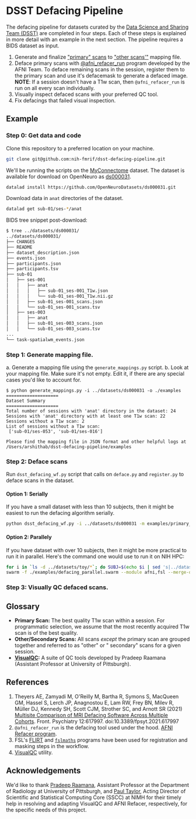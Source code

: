 # DSST Defacing Pipeline

The defacing pipeline for datasets curated by the [Data Science and Sharing Team (DSST)](https://cmn.nimh.nih.gov/dsst) are completed in four steps. Each of these steps is explained in more detail with an example in the next section. The pipeline requires a BIDS dataset as input.

1. Generate and finalize ["primary" scans](#glossary) to ["other scans'"](#glossary) mapping file. 
2. Deface primary scans
   with [@afni_refacer_run](https://afni.nimh.nih.gov/pub/dist/doc/htmldoc/tutorials/refacer/refacer_run.html) program
   developed by the AFNI Team. To deface remaining scans in the session, register them to the primary scan and use
   it's defacemask to generate a defaced image.
    **NOTE**: If a session doesn't have a T1w scan, then `@afni_refacer_run` is run on all every scan individually. 
3. Visually inspect defaced scans with your preferred QC tool. 
4. Fix defacings that failed visual inspection.

## Example

### **Step 0:** Get data and code
Clone this repository to a preferred location on your machine.

```bash
git clone git@github.com:nih-fmrif/dsst-defacing-pipeline.git
```

We'll be running the scripts on the [MyConnectome](https://openneuro.org/datasets/ds000031/versions/1.0.0) dataset. The dataset is available for download on OpenNeuro as [ds000031](https://openneuro.org/datasets/ds000031/versions/1.0.0/download). 

```bash
datalad install https://github.com/OpenNeuroDatasets/ds000031.git
```

Download data in `anat` directories of the dataset.

```bash
datalad get sub-01/ses-*/anat
```

BIDS tree snippet post-download:

```bash
$ tree ../datasets/ds000031/
../datasets/ds000031/
├── CHANGES
├── README
├── dataset_description.json
├── events.json
├── participants.json
├── participants.tsv
├── sub-01
│   ├── ses-001
│   │   ├── anat
│   │   │   ├── sub-01_ses-001_T1w.json
│   │   │   └── sub-01_ses-001_T1w.nii.gz 
│   │   ├── sub-01_ses-001_scans.json
│   │   └── sub-01_ses-001_scans.tsv
│   ├── ses-003
│   │   ├── anat
│   │   ├── sub-01_ses-003_scans.json
│   │   └── sub-01_ses-003_scans.tsv
...
└── task-spatialwm_events.json
```





### **Step 1:** Generate mapping file.

a. Generate a mapping file using the `generate_mappings.py` script. 
b. Look at your mapping file. Make sure it's not empty. Edit it, if there are any special cases you'd like to account for.

```
$ python generate_mappings.py -i ../datasets/ds000031 -o ./examples                                                                              
====================
Dataset Summary
====================
Total number of sessions with 'anat' directory in the dataset: 24
Sessions with 'anat' directory with at least one T1w scan: 22
Sessions without a T1w scan: 2
List of sessions without a T1w scan:
 ['sub-01/ses-053', 'sub-01/ses-016']

Please find the mapping file in JSON format and other helpful logs at /Users/arshithab/dsst-defacing-pipeline/examples
```

### **Step 2:** Deface scans
Run `dsst_defacing_wf.py` script that calls on `deface.py` and `register.py` to deface scans in the dataset. 

#### Option 1: Serially
If you have a small dataset with less than 10 subjects, then it might be easiest to run the defacing algorithm serially.

```bash
python dsst_defacing_wf.py -i ../datasets/ds000031 -m examples/primary_to_others_mapping.json -o examples
```

#### Option 2: Parallely
If you have dataset with over 10 subjects, then it might be more practical to run it in parallel. Here's the command one would use to run it on NIH HPC:

```bash
for i in `ls -d ../datasets/toy/*`; do SUBJ=$(echo $i | sed 's|../datasets/toy/||g' ); echo "python dsst_defacing_wf.py -i ../datasets/ds000031 -m examples/primary_to_others_mapping.json -o examples -s $SUBJ"; done > ./examples/defacing_parallel.swarm
swarm -f ./examples/defacing_parallel.swarm --module afni,fsl --merge-output --logdir ./examples/swarm_log
```

### **Step 3:** Visually QC defaced scans.



## Glossary

- **Primary Scan:** The best quality T1w scan within a session. For programmatic selection, we assume that the most
  recently acquired T1w scan is of the best quality.
- **Other/Secondary Scans:** All scans *except* the primary scan are grouped together and referred to as "other" or "
  secondary" scans for a given session.
- **[VisualQC](https://raamana.github.io/visualqc):** A suite of QC tools developed by Pradeep Raamana (Assistant
  Professor at University of Pittsburgh).

## References

1. Theyers AE, Zamyadi M, O'Reilly M, Bartha R, Symons S, MacQueen GM, Hassel S, Lerch JP, Anagnostou E, Lam RW, Frey
   BN, Milev R, Müller DJ, Kennedy SH, Scott CJM, Strother SC, and Arnott SR (2021)
   [Multisite Comparison of MRI Defacing Software Across Multiple Cohorts](10.3389/fpsyt.2021.617997). Front. Psychiatry
   12:617997. doi:10.3389/fpsyt.2021.617997
2. `@afni_refacer_run` is the defacing tool used under the hood. [AFNI Refacer program](https://afni.nimh.nih.gov/pub/dist/doc/htmldoc/tutorials/refacer/refacer_run.html).
3. FSL's [FLIRT](https://fsl.fmrib.ox.ac.uk/fsl/fslwiki/FLIRT)
   and [`fslmaths`](https://fsl.fmrib.ox.ac.uk/fsl/fslwiki/Fslutils?highlight=%28fslmaths%29) programs have been used
   for registration and masking steps in the workflow.
4. [VisualQC](https://raamana.github.io/visualqc/) utility.

## Acknowledgements

We'd like to thank [Pradeep Raamana](https://www.aimi.pitt.edu/people/ant), Assistant Professor at the Department of
Radiology at University of Pittsburgh, and [Paul Taylor](https://afni.nimh.nih.gov/Staff), Acting Director of Scientific
and Statistical Computing Core (SSCC) at NIMH for their timely help in resolving and adapting VisualQC and AFNI Refacer,
respectively, for the specific needs of this project.
